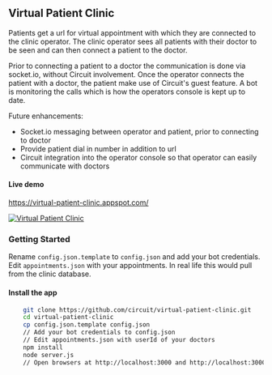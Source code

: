 ## Virtual Patient Clinic

Patients get a url for virtual appointment with which they are connected to the clinic operator.  The clinic operator sees all patients with their doctor to be seen and can then connect a patient to the doctor.

Prior to connecting a patient to a doctor the communication is done via socket.io, without Circuit involvement. Once the operator connects the patient with a doctor, the patient make use of Circuit's guest feature. A bot is monitoring the calls which is how the operators console is kept up to date.

Future enhancements:

 - Socket.io messaging between operator and patient, prior to connecting to doctor
 - Provide patient dial in number in addition to url
 - Circuit integration into the operator console so that operator can easily communicate with doctors


#### Live demo

https://virtual-patient-clinic.appspot.com/

[![Virtual Patient Clinic](http://img.youtube.com/vi/Rn_aUgahi7U/0.jpg)](http://www.youtube.com/watch?v=Rn_aUgahi7U "Video Title")

### Getting Started

Rename `config.json.template` to `config.json` and add your bot credentials.
Edit `appointments.json` with your appointments. In real life this would pull from the clinic database.


#### Install the app

```bash
    git clone https://github.com/circuit/virtual-patient-clinic.git
    cd virtual-patient-clinic
    cp config.json.template config.json
    // Add your bot credentials to config.json
    // Edit appointments.json with userId of your doctors
    npm install
    node server.js
    // Open browsers at http://localhost:3000 and http://localhost:3000/operator
```


